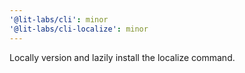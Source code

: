 ```yaml
---
'@lit-labs/cli': minor
'@lit-labs/cli-localize': minor
---
```


Locally version and lazily install the localize command.
